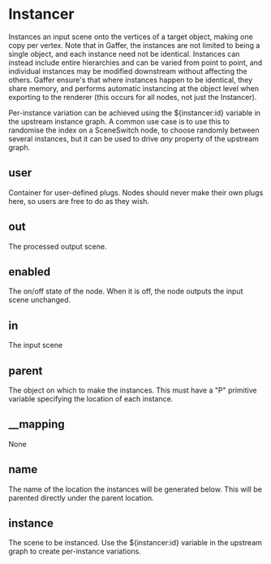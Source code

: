 # Instancer

Instances an input scene onto the vertices of a target
object, making one copy per vertex. Note that in Gaffer,
the instances are not limited to being a single object,
and each instance need not be identical. Instances can
instead include entire hierarchies and can be varied
from point to point, and individual instances may be
modified downstream without affecting the others. Gaffer
ensure's that where instances happen to be identical,
they share memory, and performs automatic instancing at
the object level when exporting to the renderer (this
occurs for all nodes, not just the Instancer).

Per-instance variation can be achieved using the
${instancer:id} variable in the upstream instance graph.
A common use case is to use this to randomise the index
on a SceneSwitch node, to choose randomly between several
instances, but it can be used to drive _any_ property of
the upstream graph.

## user 

 Container for user-defined plugs. Nodes
should never make their own plugs here,
so users are free to do as they wish. 

## out 

 The processed output scene. 

## enabled 

 The on/off state of the node. When it is off, the node outputs the input scene unchanged. 

## in 

 The input scene 

## parent 

 The object on which to make the instances. This
must have a "P" primitive variable specifying the
location of each instance. 

## __mapping 

 None 

## name 

 The name of the location the instances will be
generated below. This will be parented directly
under the parent location. 

## instance 

 The scene to be instanced. Use the ${instancer:id}
variable in the upstream graph to create per-instance
variations. 

